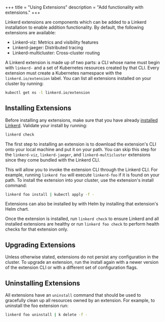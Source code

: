 +++
title = "Using Extensions"
description = "Add functionality with extensions."
+++

Linkerd extensions are components which can be added to a Linkerd
installation to enable addition functionality.  By default, the following
extensions are available:

* Linkerd-viz: Metrics and visibility features
* Linkerd-jaeger: Distributed tracing
* Linkerd-multicluster: Cross-cluster routing

A Linkerd extension is made up of two parts: a CLI whose name must begin with
`linkerd-` and a set of Kubernetes resources created by that CLI.  Every
extension must create a Kubernetes namespace with the `linkerd.io/extension`
label.  You can list all extensions installed on your cluster by running:

```bash
kubectl get ns -l linkerd.io/extension
```

## Installing Extensions

Before installing any extensions, make sure that you have already
[installed Linkerd](/2/tasks/install/).  Validate your install by running:

```bash
linkerd check
```

The first step to installing an extension is to download the extension's CLI
onto your local machine and put it on your path.  You can skip this step for
the `linkerd-viz`, `linkerd-jaeger`, and `linkerd-multicluster` extensions since
they come bundled with the Linkerd CLI.  

This will allow you to invoke the extension CLI through the Linkerd CLI.  For
example, running `linkerd foo` will execute `linkerd-foo` if it is found on your
path.  To install the extension into your cluster, use the extension's install
command:

```bash
linkerd foo install | kubectl apply -f -
```

Extensions can also be installed by with Helm by installing that extension's
Helm chart.

Once the extension is installed, run `linkerd check` to ensure Linkerd and all
installed extensions are healthy or run `linkerd foo check` to perform health
checks for that extension only.

## Upgrading Extensions

Unless otherwise stated, extensions do not persist any configuration in the
cluster.  To upgrade an extension, run the install again with a newer version
of the extension CLI or with a different set of configuration flags.

## Uninstalling Extensions

All extensions have an `uninstall` command that should be used to gracefully
clean up all resources owned by an extension.  For example, to uninstall the
foo extension run:

```bash
linkerd foo uninstall | k delete -f -
```

